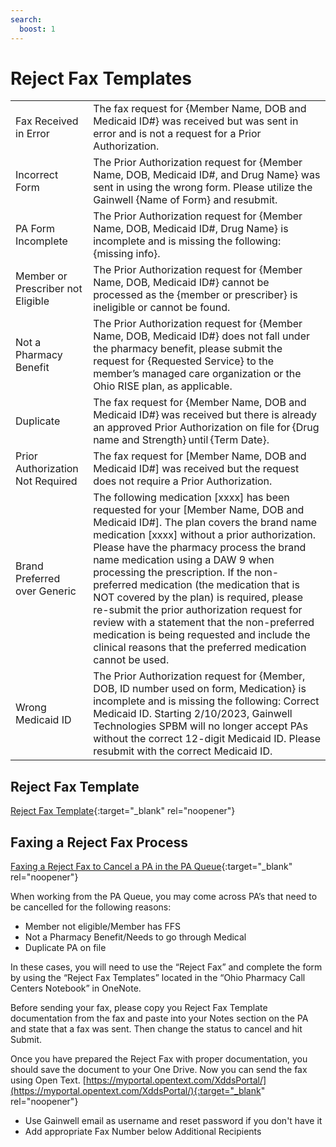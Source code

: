 ```yaml
---
search:
  boost: 1
---
```


# Reject Fax Templates

| | |
| :--- | :--- |
| Fax Received in Error | The fax request for {Member Name, DOB and Medicaid ID#} was received but was sent in error and is not a request for a Prior Authorization. |
| Incorrect Form | The Prior Authorization request for {Member Name, DOB, Medicaid ID#, and Drug Name} was sent in using the wrong form. Please utilize the Gainwell {Name of Form} and resubmit. |
| PA Form Incomplete | The Prior Authorization request for {Member Name, DOB, Medicaid ID#, Drug Name} is incomplete and is missing the following: {missing info}. |
| Member or Prescriber not Eligible | The Prior Authorization request for {Member Name, DOB, Medicaid ID#} cannot be processed as the {member or prescriber} is ineligible or cannot be found. |
| Not a Pharmacy Benefit | The Prior Authorization request for {Member Name, DOB, Medicaid ID#} does not fall under the pharmacy benefit, please submit the request for {Requested Service} to the member’s managed care organization or the Ohio RISE plan, as applicable. |
| Duplicate | The fax request for {Member Name, DOB and Medicaid ID#} was received but there is already an approved Prior Authorization on file for {Drug name and Strength} until {Term Date}. |
| Prior Authorization Not Required | The fax request for [Member Name, DOB and Medicaid ID#]  was received but the request does not require a Prior Authorization. |
| Brand Preferred over Generic | The following medication [xxxx] has been requested for your [Member Name, DOB and Medicaid ID#]. The plan covers the brand name medication [xxxx] without a prior authorization. Please have the pharmacy process the brand name medication using a DAW 9 when processing the prescription. If the non-preferred medication (the medication that is NOT covered by the plan) is required, please re-submit the prior authorization request for review with a statement that the non-preferred medication is being requested and include the clinical reasons that the preferred medication cannot be used. | 
| Wrong Medicaid ID | The Prior Authorization request for {Member, DOB, ID number used on form, Medication} is incomplete and is missing the following: Correct Medicaid ID. Starting 2/10/2023, Gainwell Technologies SPBM will no longer accept PAs without the correct 12-digit Medicaid ID. Please resubmit with the correct Medicaid ID. |

## Reject Fax Template

[Reject Fax Template](https://mygainwell-my.sharepoint.com.mcas.ms/:w:/g/personal/jessica_cain_gainwelltechnologies_com/EbwJe79pnD5GqMnKP4RYX6kBChL7cN0m9Nlv7hZCz6MuuA?e=L8uI5U){:target="_blank" rel="noopener"}

## Faxing a Reject Fax Process

[Faxing a Reject Fax to Cancel a PA in the PA Queue](https://mygainwell-my.sharepoint.com/:w:/g/personal/kaelyn_dobbins_gainwelltechnologies_com/EdecAOUIQB9FrG4x_QsjAAgBjXos8-nsfhqsSG9i83JqEQ?e=9iwXbj){:target="_blank" rel="noopener"}

When working from the PA Queue, you may come across PA’s that need to be cancelled for the following reasons:

- Member not eligible/Member has FFS
-	Not a Pharmacy Benefit/Needs to go through Medical
-	Duplicate PA on file

In these cases, you will need to use the “Reject Fax” and complete the form by using the “Reject Fax Templates” located in the “Ohio Pharmacy Call Centers Notebook” in OneNote. 

Before sending your fax, please copy you Reject Fax Template documentation from the fax and paste into your Notes section on the PA and state that a fax was sent. Then change the status to cancel and hit Submit.

Once you have prepared the Reject Fax with proper documentation, you should save the document to your One Drive. Now you can send the fax using Open Text. [https://myportal.opentext.com/XddsPortal/](https://myportal.opentext.com/XddsPortal/){:target="_blank" rel="noopener"}

-	Use Gainwell email as username and reset password if you don't have it
-	Add appropriate Fax Number below Additional Recipients





